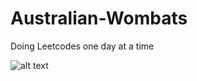 ﻿# Australian-Wombats
Doing Leetcodes one day at a time

![alt text](https://github.com/Waseq225/Australian-Wombats/Images/Wombats)
